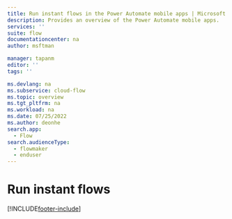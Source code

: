 ```yaml
---
title: Run instant flows in the Power Automate mobile apps | Microsoft Docs
description: Provides an overview of the Power Automate mobile apps.
services: ''
suite: flow
documentationcenter: na
author: msftman

manager: tapanm
editor: ''
tags: ''

ms.devlang: na
ms.subservice: cloud-flow
ms.topic: overview
ms.tgt_pltfrm: na
ms.workload: na
ms.date: 07/25/2022
ms.author: deonhe
search.app: 
  - Flow
search.audienceType: 
  - flowmaker
  - enduser
---
```

# Run instant flows


[!INCLUDE[footer-include](includes/footer-banner.md)]
